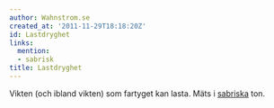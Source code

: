 ```yaml
---
author: Wahnstrom.se
created_at: '2011-11-29T18:18:20Z'
id: Lastdryghet
links:
  mention:
  - sabrisk
title: Lastdryghet
---
```


Vikten (och ibland vikten) som fartyget kan lasta. Mäts i [sabriska] ton.

  [sabriska]: sabrisk